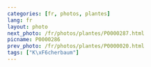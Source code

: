 ```yaml
---
categories: [fr, photos, plantes]
lang: fr
layout: photo
next_photo: /fr/photos/plantes/P0000287.html
picname: P0000286
prev_photo: /fr/photos/plantes/P0000020.html
tags: ["K\xF6cherbaum"]
---
```

